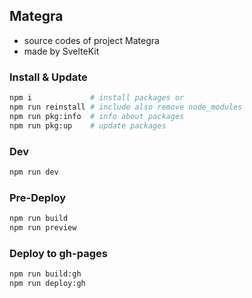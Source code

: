 ## Mategra

* source codes of project Mategra
* made by SvelteKit


### Install & Update
```bash
npm i             # install packages or
npm run reinstall # include also remove node_modules
npm run pkg:info  # info about packages
npm run pkg:up    # update packages
```

### Dev
```bash
npm run dev
```

### Pre-Deploy
```bash
npm run build
npm run preview
```

### Deploy to gh-pages
```bash
npm run build:gh
npm run deploy:gh
```
